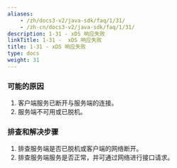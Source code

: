 ```yaml
---
aliases:
    - /zh/docs3-v2/java-sdk/faq/1/31/
    - /zh-cn/docs3-v2/java-sdk/faq/1/31/
description: 1-31 - xDS 响应失败
linkTitle: 1-31 -  xDS 响应失败
title: 1-31 - xDS 响应失败
type: docs
weight: 31
---
```







### 可能的原因

1. 客户端服务已断开与服务端的连接。
2. 服务端不可用或已脱机。

### 排查和解决步骤

1. 排查服务端是否已脱机或客户端的网络断开。
2. 排查服务端服务是否正常，并可通过网络进行接口请求。